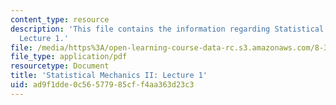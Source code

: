 ```yaml
---
content_type: resource
description: 'This file contains the information regarding Statistical Mechanics II:
  Lecture 1.'
file: /media/https%3A/open-learning-course-data-rc.s3.amazonaws.com/8-334-statistical-mechanics-ii-statistical-physics-of-fields-spring-2014/ad9f1dde0c56577985cff4aa363d23c3_MIT8_334S14_Lec1.pdf
file_type: application/pdf
resourcetype: Document
title: 'Statistical Mechanics II: Lecture 1'
uid: ad9f1dde-0c56-5779-85cf-f4aa363d23c3
---
```

